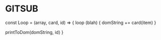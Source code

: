# GITSUB 


const Loop = (array, card, id) => {
  loop (blah) {
    domString += card(item)
    }

printToDom(domString, id)
}
